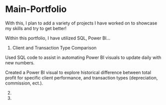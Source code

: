 # Main-Portfolio
With this, I plan to add a variety of projects I have worked on to showcase my skills and try to get better!

Within this portfolio, I have utilized SQL, Power BI...


1. Client and Transaction Type Comparison

Used SQL code to assist in automating Power BI visuals to update daily with new numbers.

Created a Power BI visual to explore historical difference between total profit for specific client performance, and transaction types (depreciation, commission, ect.).

2.

3.
